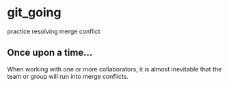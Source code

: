 # git_going
practice resolving merge conflict

## Once upon a time...
When working with one or more collaborators, it is
almost inevitable that the team or group will run into
merge conflicts.
